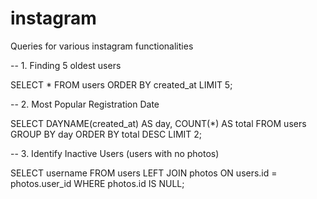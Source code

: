 # instagram
Queries for various instagram functionalities

-- 1. Finding 5 oldest users

SELECT * 
FROM users
ORDER BY created_at
LIMIT 5;



-- 2. Most Popular Registration Date

SELECT 
    DAYNAME(created_at) AS day,
    COUNT(*) AS total
FROM users
GROUP BY day
ORDER BY total DESC
LIMIT 2;



-- 3. Identify Inactive Users (users with no photos)

SELECT username
FROM users
LEFT JOIN photos
    ON users.id = photos.user_id
WHERE photos.id IS NULL;
